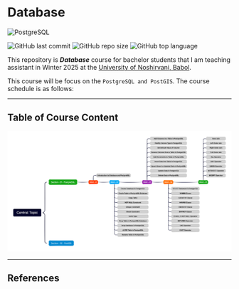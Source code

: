 # Database

![PostgreSQL](https://img.shields.io/badge/PostgreSQL-316192?logo=postgresql&logoColor=white)

![GitHub last commit](https://img.shields.io/github/last-commit/Yousefess/TA25PSDB)
![GitHub repo size](https://img.shields.io/github/repo-size/Yousefess/TA25PSDB)
![GitHub top language](https://img.shields.io/github/languages/top/Yousefess/TA25PSDB)

This repository is **_Database_** course for bachelor students that I am teaching assistant in Winter 2025 at the  [University of Noshirvani, Babol](https://nit.ac.ir/en).

This course will be focus on the `PostgreSQL and PostGIS`. The course schedule is as follows:

---

## Table of Course Content

![Topics](./static/Topics.png)

---

## References
